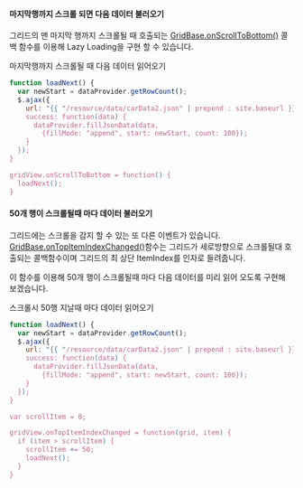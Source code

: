 
#### 마지막행까지 스크롤 되면 다음 데이터 불러오기

그리드의 맨 마지막 행까지 스크롤될 때 호출되는 [GridBase.onScrollToBottom()](http://help.realgrid.com/api/GridBase/onScrollToBottom/) 콜백 함수를 이용해 Lazy Loading을 구현 할 수 있습니다.

<a class="btn primary small round lowercase" id="onScrollToBottom">마지막행까지 스크롤될 때 다음 데이터 읽어오기</a>

```js
function loadNext() {
  var newStart = dataProvider.getRowCount();
  $.ajax({
    url: "{{ "/resource/data/carData2.json" | prepend : site.baseurl }}",
    success: function(data) {
      dataProvider.fillJsonData(data,
        {fillMode: "append", start: newStart, count: 100});
    }
  });
}

gridView.onScrollToBottom = function() {
  loadNext();
}
```

#### 50개 행이 스크롤될때 마다 데이터 불러오기

그리드에는 스크롤을 감지 할 수 있는 또 다른 이벤트가 있습니다.  [GridBase.onTopItemIndexChanged()](http://help.realgrid.com/api/GridBase/onTopItemIndexChanged/)함수는 그리드가 세로방향으로 스크롤될대 호출되는 콜백함수이며 그리드의 최 상단 ItemIndex를 인자로 들려줍니다.

이 함수를 이용해 50개 행이 스크롤될때 마다 다음 데이터를 미리 읽어 오도록 구현해 보겠습니다.

<a class="btn primary small round lowercase" id="onTopItemIndexChanged">스크롤시 50행 지날때 마다 데이터 읽어오기</a>

```js
function loadNext() {
  var newStart = dataProvider.getRowCount();
  $.ajax({
    url: "{{ "/resource/data/carData2.json" | prepend : site.baseurl }}",
    success: function(data) {
      dataProvider.fillJsonData(data,
        {fillMode: "append", start: newStart, count: 100});
    }
  });
}

var scrollItem = 0;

gridView.onTopItemIndexChanged = function(grid, item) {
  if (item > scrollItem) {
    scrollItem += 50;
    loadNext();
  }
}
```

<script>
function loadNext() {
  var newStart = dataProvider.getRowCount();
  $.ajax({
    url: "{{ "/resource/data/carData2.json" | prepend : site.baseurl }}",
    success: function(data) {
      dataProvider.fillJsonData(data, {fillMode: "append", start: newStart, count: 100});
    }
  });
}

$('#onScrollToBottom').click(function() {
  gridView.onScrollToBottom = function(grid) {
    loadNext();
  }
});

var scrollItem = 0;

$('#onTopItemIndexChanged').click(function() {
  gridView.onTopItemIndexChanged = function(grid, item) {
    if (item > scrollItem) {
      scrollItem += 50;
      console.log(scrollItem);
      loadNext();
    }
  }
});
</script>

